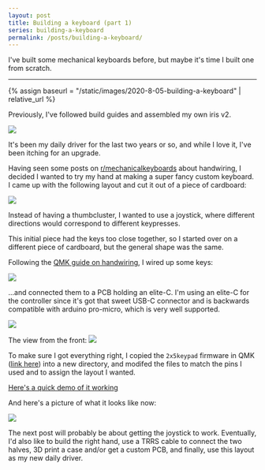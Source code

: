 ```yaml
---
layout: post
title: Building a keyboard (part 1)
series: building-a-keyboard
permalink: /posts/building-a-keyboard/
---
```


I've built some mechanical keyboards before, but maybe it's time I built one
from scratch.

---

{% assign baseurl = "/static/images/2020-8-05-building-a-keyboard" | relative_url %}

Previously, I've followed build guides and assembled my own iris v2.

<img src="{{ '/my_iris.jpg' | prepend: baseurl }}"/>

It's been my daily driver for the last two years or so, and while I love it,
I've been itching for an upgrade.

Having seen some posts on
[r/mechanicalkeyboards](https://www.reddit.com/r/mechanicalkeyboards) about
handwiring, I decided I wanted to try my hand at making a super fancy custom
keyboard. I came up with the following layout and cut it out of a piece of
cardboard:

<img src="{{ '/idea.jpg' | prepend: baseurl }}"/>

Instead of having a thumbcluster, I wanted to use a joystick, where different
directions would correspond to different keypresses.

This initial piece had the keys too close together, so I started over on a
different piece of cardboard, but the general shape was the same.

Following the [QMK guide on handwiring](https://beta.docs.qmk.fm/using-qmk/guides/keyboard-building/hand_wire), I wired up some keys:

<img src="{{ '/wiring-0.jpg' | prepend: baseurl }}"/>

...and connected them to a PCB holding an elite-C.
I'm using an elite-C for the controller since it's got that sweet USB-C
connector and is backwards compatible with arduino pro-micro, which is very well
supported.

<img src="{{ '/wiring-1.jpg' | prepend: baseurl }}"/>

The view from the front:
<img src="{{ '/wiring-2.jpg' | prepend: baseurl }}"/>

To make sure I got everything right, I copied the `2x5keypad` firmware in QMK
([link here](https://github.com/qmk/qmk_firmware/tree/master/keyboards/handwired/2x5keypad))
into a new directory,
and modifed the files to match the pins I used and to assign the layout I
wanted. 

[Here's a quick demo of it working](https://photos.app.goo.gl/CdoANqohLjg3y4W67)

And here's a picture of what it looks like now:

<img src="{{ '/finished.jpg' | prepend: baseurl }}"/>

The next post will probably be about getting the joystick to work. Eventually,
I'd also like to build the right hand, use a TRRS cable to connect the two
halves, 3D print a case and/or get a custom PCB, and finally, use this layout
as my new daily driver.
